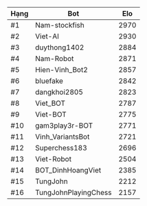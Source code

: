 Hạng|Bot|Elo
---|---|---
#1|Nam-stockfish|2970
#2|Viet-AI|2930
#3|duythong1402|2884
#4|Nam-Robot|2871
#5|Hien-Vinh_Bot2|2857
#6|bluefake|2842
#7|dangkhoi2805|2823
#8|Viet_BOT|2787
#9|Viet-BOT|2775
#10|gam3play3r-BOT|2771
#11|Vinh_VariantsBot|2721
#12|Superchess183|2696
#13|Viet-Robot|2504
#14|BOT_DinhHoangViet|2385
#15|TungJohn|2212
#16|TungJohnPlayingChess|2157
